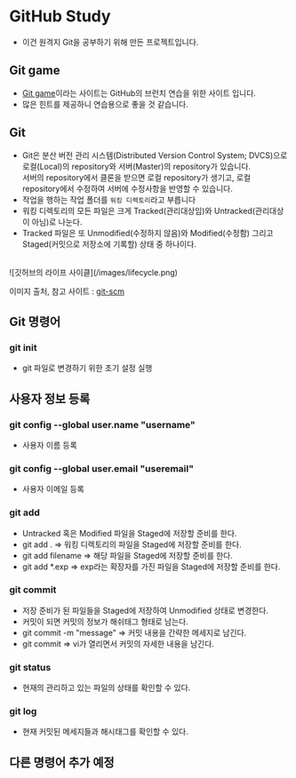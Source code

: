 # GitHub Study
- 이건 원격지 Git을 공부하기 위해 만든 프로젝트입니다.<br>

## Git game
- [Git game](https://learngitbranching.js.org/)이라는 사이트는 GitHub의 브런치 연습을 위한 사이트 입니다.<br>
- 많은 힌트를 제공하니 연습용으로 좋을 것 같습니다.

## Git
- Git은 분산 버전 관리 시스템(Distributed Version Control System; DVCS)으로 로컬(Local)의 repository와 서버(Master)의 repository가 있습니다.<br>
서버의 repository에서 클론을 받으면 로컬 repository가 생기고, 로컬 repository에서 수정하여 서버에 수정사항을 반영할 수 있습니다.
- 작업을 행하는 작업 폴더를 `워킹 디렉토리`라고 부릅니다
- 워킹 디렉토리의 모든 파일은 크게 Tracked(관리대상임)와 Untracked(관리대상이 아님)로 나눈다. 
- Tracked 파일은 또 Unmodified(수정하지 않음)와 Modified(수정함) 그리고 Staged(커밋으로 저장소에 기록할) 상태 중 하나이다. 
<br>
![깃허브의 라이프 사이클](/images/lifecycle.png)

이미지 출처, 참고 사이트 : [git-scm](https://git-scm.com/book/ko/v2/Git%EC%9D%98-%EA%B8%B0%EC%B4%88-%EC%88%98%EC%A0%95%ED%95%98%EA%B3%A0-%EC%A0%80%EC%9E%A5%EC%86%8C%EC%97%90-%EC%A0%80%EC%9E%A5%ED%95%98%EA%B8%B0)

## Git 명령어 

### git init 
- git 파일로 변경하기 위한 초기 설정 실행
## 사용자 정보 등록
### git config --global user.name "username"
- 사용자 이름 등록
### git config --global user.email "useremail"
- 사용자 이메일 등록
### git add
- Untracked 혹은 Modified 파일을 Staged에 저장할 준비를 한다.
- git add . => 워킹 디렉토리의 파일을 Staged에 저장할 준비를 한다.
- git add filename => 해당 파일을 Staged에 저장할 준비를 한다.
- git add *.exp => exp라는 확장자를 가진 파일을 Staged에 저장할 준비를 한다.
### git commit
- 저장 준비가 된 파일들을 Staged에 저장하여 Unmodified 상태로 변경한다.
- 커밋이 되면 커밋의 정보가 해쉬태그 형태로 남는다.
- git commit -m "message" => 커밋 내용을 간략한 메세지로 남긴다.
- git commit => vi가 열리면서 커밋의 자세한 내용을 남긴다.
### git status
- 현재의 관리하고 있는 파일의 상태를 확인할 수 있다.
### git log 
- 현재 커밋된 메세지들과 해시태그를 확인할 수 있다.


## 다른 명령어 추가 예정
